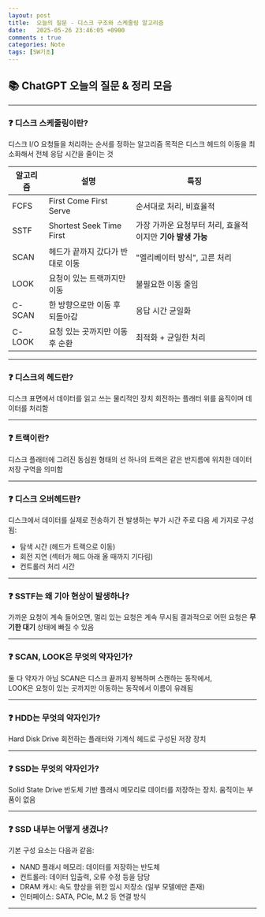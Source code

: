 ```yaml
---
layout: post
title:  오늘의 질문 - 디스크 구조와 스케줄링 알고리즘
date:   2025-05-26 23:46:05 +0900
comments : true
categories: Note
tags: [SW기초]
---
```


## 📚 ChatGPT 오늘의 질문 & 정리 모음

---

### ❓ 디스크 스케줄링이란?

디스크 I/O 요청들을 처리하는 순서를 정하는 알고리즘
목적은 디스크 헤드의 이동을 최소화해서 전체 응답 시간을 줄이는 것

| 알고리즘 | 설명 | 특징 |
|----------|------|------|
| FCFS | First Come First Serve | 순서대로 처리, 비효율적 |
| SSTF | Shortest Seek Time First | 가장 가까운 요청부터 처리, 효율적이지만 **기아 발생 가능** |
| SCAN | 헤드가 끝까지 갔다가 반대로 이동 | "엘리베이터 방식", 고른 처리 |
| LOOK | 요청이 있는 트랙까지만 이동 | 불필요한 이동 줄임 |
| C-SCAN | 한 방향으로만 이동 후 되돌아감 | 응답 시간 균일화 |
| C-LOOK | 요청 있는 곳까지만 이동 후 순환 | 최적화 + 균일한 처리 |

---

### ❓ 디스크의 헤드란?

디스크 표면에서 데이터를 읽고 쓰는 물리적인 장치
회전하는 플래터 위를 움직이며 데이터를 처리함

---

### ❓ 트랙이란?

디스크 플래터에 그려진 동심원 형태의 선
하나의 트랙은 같은 반지름에 위치한 데이터 저장 구역을 의미함

---

### ❓ 디스크 오버헤드란?

디스크에서 데이터를 실제로 전송하기 전 발생하는 부가 시간
주로 다음 세 가지로 구성됨:
- 탐색 시간 (헤드가 트랙으로 이동)
- 회전 지연 (섹터가 헤드 아래 올 때까지 기다림)
- 컨트롤러 처리 시간

---

### ❓ SSTF는 왜 기아 현상이 발생하나?

가까운 요청이 계속 들어오면, 멀리 있는 요청은 계속 무시됨
결과적으로 어떤 요청은 **무기한 대기** 상태에 빠질 수 있음

---

### ❓ SCAN, LOOK은 무엇의 약자인가?

둘 다 약자가 아님
SCAN은 디스크 끝까지 왕복하며 스캔하는 동작에서,  
LOOK은 요청이 있는 곳까지만 이동하는 동작에서 이름이 유래됨

---

### ❓ HDD는 무엇의 약자인가?

Hard Disk Drive
회전하는 플래터와 기계식 헤드로 구성된 저장 장치

---

### ❓ SSD는 무엇의 약자인가?

Solid State Drive
반도체 기반 플래시 메모리로 데이터를 저장하는 장치. 움직이는 부품이 없음

---

### ❓ SSD 내부는 어떻게 생겼나?

기본 구성 요소는 다음과 같음:
- NAND 플래시 메모리: 데이터를 저장하는 반도체
- 컨트롤러: 데이터 입출력, 오류 수정 등을 담당
- DRAM 캐시: 속도 향상을 위한 임시 저장소 (일부 모델에만 존재)
- 인터페이스: SATA, PCIe, M.2 등 연결 방식

---
